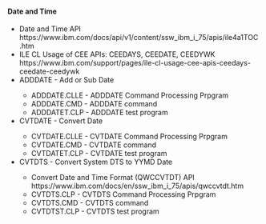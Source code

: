 <h4>Date and Time</h4>
<ul>
  <li>Date and Time API<br />https://www.ibm.com/docs/api/v1/content/ssw_ibm_i_75/apis/ile4a1TOC.htm</li>
  <li>ILE CL Usage of CEE APIs: CEEDAYS, CEEDATE, CEEDYWK<br />
  https://www.ibm.com/support/pages/ile-cl-usage-cee-apis-ceedays-ceedate-ceedywk</li>
   <li>ADDDATE - Add or Sub Date</li>
  <ul>
    <li>ADDDATE.CLLE  - ADDDATE Command Processing Prpgram</li>
    <li>ADDDATE.CMD   - ADDDATE command</li>
    <li>ADDDATET.CLP  - ADDDATE test program</li>
  </ul>
  <li>CVTDATE - Convert Date</li>
  <ul>
    <li>CVTDATE.CLLE  - CVTDATE Command Processing Prpgram</li>
    <li>CVTDATE.CMD   - CVTDATE command</li>
    <li>CVTDATET.CLP  - CVTDATE test program</li>
  </ul>
   <li>CVTDTS - Convert System DTS to YYMD Date</li>
  <ul>
    <li>Convert Date and Time Format (QWCCVTDT) API<br />https://www.ibm.com/docs/en/ssw_ibm_i_75/apis/qwccvtdt.htm</li>
    <li>CVTDTS.CLP  - CVTDTS Command Processing Prpgram</li>
    <li>CVTDTS.CMD   - CVTDTS command</li>
    <li>CVTDTST.CLP  - CVTDTS test program</li>
  </ul>
</ul>
